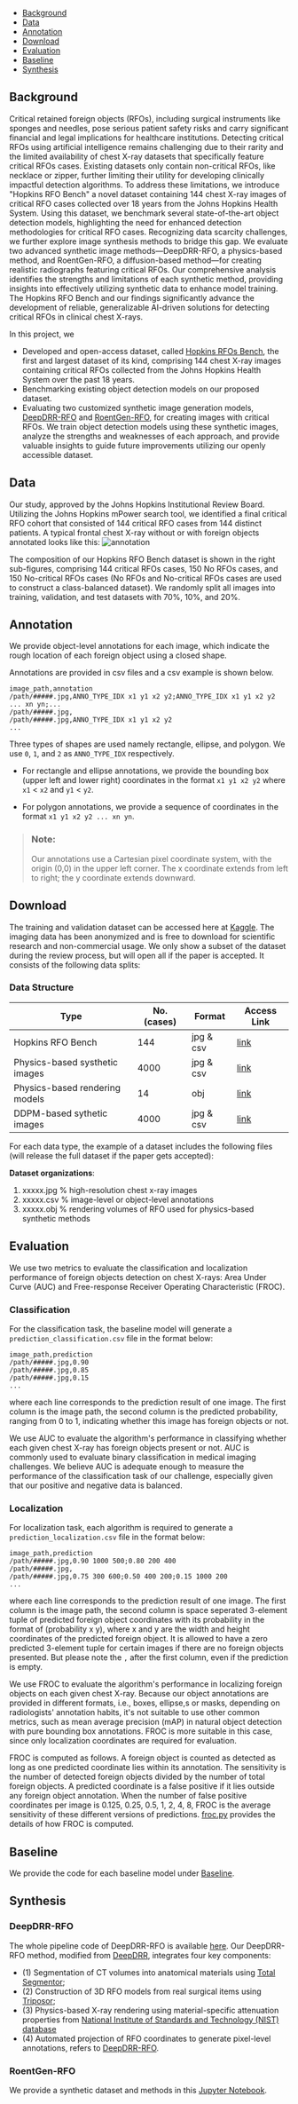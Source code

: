 - [Background](#background)
- [Data](#data)
- [Annotation](#annotation)
- [Download](#download)
- [Evaluation](#evaluation)
- [Baseline](#baseline)
- [Synthesis](#synthesis)


## Background
Critical retained foreign objects (RFOs), including surgical instruments like sponges and needles, pose serious patient safety risks and carry significant financial and legal implications for healthcare institutions. Detecting critical RFOs using artificial intelligence remains challenging due to their rarity and the limited availability of chest X-ray datasets that specifically feature critical RFOs cases. Existing datasets only contain non-critical RFOs, like necklace or zipper, further limiting their utility for developing clinically impactful detection algorithms. To address these limitations, we introduce "Hopkins RFO Bench" a novel dataset containing 144 chest X-ray images of critical RFO cases collected over 18 years from the Johns Hopkins Health System. Using this dataset, we benchmark several state-of-the-art object detection models, highlighting the need for enhanced detection methodologies for critical RFO cases. Recognizing data scarcity challenges, we further explore image synthesis methods to bridge this gap. We evaluate two advanced synthetic image methods—DeepDRR-RFO, a physics-based method, and RoentGen-RFO, a diffusion-based method—for creating realistic radiographs featuring critical RFOs. Our comprehensive analysis identifies the strengths and limitations of each synthetic method, providing insights into effectively utilizing synthetic data to enhance model training. The Hopkins RFO Bench and our findings significantly advance the development of reliable, generalizable AI-driven solutions for detecting critical RFOs in clinical chest X-rays.

In this project, we 
- Developed and open-access dataset, called [Hopkins RFOs Bench](), the first and largest dataset of its kind, comprising 144 chest X-ray images containing critical RFOs collected from the Johns Hopkins Health System over the past 18 years.
- Benchmarking existing object detection models on our proposed dataset.
- Evaluating two customized synthetic image generation models, [DeepDRR-RFO]() and [RoentGen-RFO](), for creating images with critical RFOs. We train object detection models using these synthetic images, analyze the strengths and weaknesses of each approach, and provide valuable insights to guide future improvements utilizing our openly accessible dataset.

## Data
Our study, approved by the Johns Hopkins Institutional Review Board. Utilizing the Johns Hopkins mPower search tool, we identified a final critical RFO cohort that consisted of 144 critical RFO cases from 144 distinct patients. A typical frontal chest X-ray without or with foreign objects annotated looks like this:
![annotation](figures/rfo_com.png)

The composition of our Hopkins RFO Bench dataset is shown in the right sub-figures, comprising 144 critical RFOs cases, 150 No RFOs cases, and 150 No-critical RFOs cases (No RFOs and No-critical RFOs cases are used to construct a class-balanced dataset). We randomly split all images into training, validation, and test datasets with 70%, 10%, and 20%.


## Annotation

We provide object-level annotations for each image, which indicate the rough location of each foreign object using a closed shape.

Annotations are provided in csv files and a csv example is shown below.

```csv
image_path,annotation
/path/#####.jpg,ANNO_TYPE_IDX x1 y1 x2 y2;ANNO_TYPE_IDX x1 y1 x2 y2 ... xn yn;...
/path/#####.jpg,
/path/#####.jpg,ANNO_TYPE_IDX x1 y1 x2 y2
...
```

Three types of shapes are used namely rectangle, ellipse, and polygon. We use `0`, `1`, and `2` as `ANNO_TYPE_IDX` respectively.

- For rectangle and ellipse annotations, we provide the bounding box (upper left and lower right) coordinates in the format `x1 y1 x2 y2` where `x1` < `x2` and `y1` < `y2`.

- For polygon annotations, we provide a sequence of coordinates in the format `x1 y1 x2 y2 ... xn yn`.

> ### Note:
> Our annotations use a Cartesian pixel coordinate system, with the origin (0,0) in the upper left corner. The x coordinate extends from left to right; the y coordinate extends downward.

## Download
The training and validation dataset can be accessed here at [Kaggle](). The imaging data has been anonymized and is free to download for scientific research and non-commercial usage. We only show a subset of the dataset during the review process, but will open all if the paper is accepted. It consists of the following data splits:

### Data Structure

| Type                      | No. (cases) | Format     | Access Link |
| --------------------------| ------------| ---------- | ------------|
| Hopkins RFO Bench         | 144         | jpg & csv      | [link](https://huggingface.co/datasets/Yuliiiiiiiione/Hopkins_RFO_Bench/tree/main/Hopkins_RFO_Bench)    |
| Physics-based systhetic images   | 4000        | jpg & csv      | [link](https://huggingface.co/datasets/Yuliiiiiiiione/Hopkins_RFO_Bench/tree/main/Physics-based_rendering_models)    |
| Physics-based rendering models   | 14        | obj   | [link](https://huggingface.co/datasets/Yuliiiiiiiione/Hopkins_RFO_Bench/tree/main/Physics-based_rendering_models)    |
| DDPM-based sythetic images       | 4000         | jpg & csv      | [link]()    |

For each data type, the example of a dataset includes the following files (will release the full dataset if the paper gets accepted):

**Dataset organizations**:

1. xxxxx.jpg  % high-resolution chest x-ray images
2. xxxxx.csv  % image-level or object-level annotations
3. xxxxx.obj  % rendering volumes of RFO used for physics-based synthetic methods

## Evaluation
We use two metrics to evaluate the classification and localization performance of foreign objects detection on chest X-rays: Area Under Curve (AUC) and  Free-response Receiver Operating Characteristic (FROC).

### Classification
For the classification task, the baseline model will generate a `prediction_classification.csv` file in the format below:
```
image_path,prediction
/path/#####.jpg,0.90
/path/#####.jpg,0.85
/path/#####.jpg,0.15
...
```
where each line corresponds to the prediction result of one image. The first column is the image path, the second column is the predicted probability, ranging from 0 to 1, indicating whether this image has foreign objects or not.

We use AUC to evaluate the algorithm's performance in classifying whether each given chest X-ray has foreign objects present or not. AUC is commonly used to evaluate binary classification in medical imaging challenges. We believe AUC is adequate enough to measure the performance of the classification task of our challenge, especially given that our positive and negative data is balanced.

### Localization
For localization task, each algorithm is required to generate a `prediction_localization.csv` file in the format below:
```
image_path,prediction
/path/#####.jpg,0.90 1000 500;0.80 200 400
/path/#####.jpg,
/path/#####.jpg,0.75 300 600;0.50 400 200;0.15 1000 200
...
```
where each line corresponds to the prediction result of one image. The first column is the image path, the second column is space seperated 3-element tuple of predicted foreign object coordinates with its probability in the format of (probability x y), where x and y are the width and height coordinates of the predicted foreign object. It is allowed to have a zero predicted 3-element tuple for certain images if there are no foreign objects presented. But please note the `,` after the first column, even if the prediction is empty.

We use FROC to evaluate the algorithm's performance in localizing foreign objects on each given chest X-ray. Because our object annotations are provided in different formats, i.e., boxes, ellipse,s or masks, depending on radiologists' annotation habits, it's not suitable to use other common metrics, such as mean average precision (mAP) in natural object detection with pure bounding box annotations. FROC is more suitable in this case, since only localization coordinates are required for evaluation.

FROC is computed as follows. A foreign object is counted as detected as long as one predicted coordinate lies within its annotation. The sensitivity is the number of detected foreign objects divided by the number of total foreign objects. A predicted coordinate is a false positive if it lies outside any foreign object annotation. When the number of false positive coordinates per image is 0.125, 0.25, 0.5, 1, 2, 4, 8, FROC is the average sensitivity of these different versions of predictions. [froc.py](https://github.com/jfhealthcare/object-CXR/tree/master/froc.py) provides the details of how FROC is computed.


## Baseline

We provide the code for each baseline model under [Baseline](https://anonymous.4open.science/r/RFO_Bench-8742/README.md).

## Synthesis

### DeepDRR-RFO

The whole pipeline code of DeepDRR-RFO is available [here](). Our DeepDRR-RFO method, modified from [DeepDRR](https://deepdrr.readthedocs.io/README.html#installation), integrates four key components: 
- (1) Segmentation of CT volumes into anatomical materials using [Total Segmentor](https://github.com/wasserth/TotalSegmentator); 
- (2) Construction of 3D RFO models from real surgical items using [Triposor](https://github.com/VAST-AI-Research/TripoSR); 
- (3) Physics-based X-ray rendering using material-specific attenuation properties from [National Institute of Standards and Technology
(NIST) database](https://www.nist.gov/data)
- (4) Automated projection of RFO coordinates to generate pixel-level annotations, refers to [DeepDRR-RFO]().

### RoentGen-RFO

We provide a synthetic dataset and methods in this [Jupyter Notebook](https://github.com/jfhealthcare/object-CXR/tree/master/baseline/baseline.ipynb).
